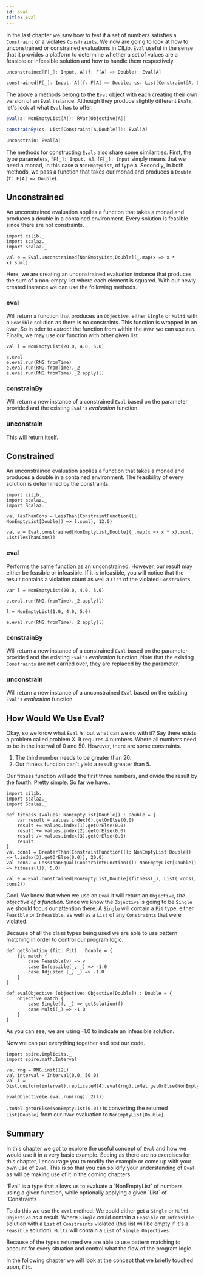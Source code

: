 ```yaml
---
id: eval
title: Eval
---
```


In the last chapter we saw how to test if a set of numbers satisfies a `Constraint` or a violates `Constraints`.
We now are going to look at how to unconstrained or constrained evaluations in CILib.
`Eval` useful in the sense that it provides a platform to determine whether a set of values are a feasible or
infeasible solution and how to handle them respectively.

```scala
unconstrained[F[_]: Input, A](f: F[A] => Double): Eval[A]

constrained[F[_]: Input, A](f: F[A] => Double, cs: List[Constraint[A, Double]]): Eval[A]
```

The above a methods belong to the `Eval` object with each creating their own version of an `Eval` instance.
Although they produce slightly different `Evals`, let's look at what `Eval` has to offer.

```scala
eval(a: NonEmptyList[A]): RVar[Objective[A]]

constrainBy(cs: List[Constraint[A,Double]]): Eval[A]

unconstrain: Eval[A]
```

The methods for constructing `Evals` also share some similarities. First, the type parameters, `[F[_]: Input, A]`.
`[F[_]: Input` simply means that we need a monad, in this case a `NonEmptyList`, of type `A`.
Secondly, in both methods, we pass a function that takes our monad and produces a `Double` (`f: F[A] => Double`).


## Unconstrained

<div class="callout callout-info">
An unconstrained evaluation applies a function that takes a monad and produces a double in a contained environment.
Every solution is feasible since there are not constraints.
</div>

```tut:book:invisible
import cilib._
import scalaz._
import Scalaz._
```
```tut:book
val e = Eval.unconstrained[NonEmptyList,Double](_.map(x => x * x).suml)
```

Here, we are creating an unconstrained evaluation instance that produces the sum of a non-empty list where each element is squared.
With our newly created instance we can use the following methods.

### eval

Will return a function that produces an `Objective`, either `Single` or `Multi` with a `Feasible` solution as there is no constraints.
This function is wrapped in an `RVar`. So in oder to *extract* the function from within the `RVar` we can use `run`.
Finally, we may use our function with other given list.

```tut:book:silent
val l = NonEmptyList(20.0, 4.0, 5.0)
```
```tut:book
e.eval
e.eval.run(RNG.fromTime)
e.eval.run(RNG.fromTime)._2
e.eval.run(RNG.fromTime)._2.apply(l)
```

### constrainBy

Will return a new instance of a constrained `Eval` based on the parameter provided and the existing `Eval's` *evaluation* function.

### unconstrain

This will return itself.

## Constrained

<div class="callout callout-info">
An unconstrained evaluation applies a function that takes a monad and produces a double in a contained environment.
The feasibility of every solution is determined by the constraints.
</div>

```tut:book:invisible
import cilib._
import scalaz._
import Scalaz._
```
```tut:book:silent
val lesThanCons = LessThan(ConstraintFunction((l: NonEmptyList[Double]) => l.suml), 12.0)
```
```tut:book
val e = Eval.constrained[NonEmptyList,Double](_.map(x => x * x).suml, List(lesThanCons))
```
### eval

Performs the same function as an unconstrained.
However, our result may either be feasible or infeasible.
If it is infeasible, you will notice that the result contains a violation count as well a `List` of the violated `Constraints`.

```tut:book:silent
var l = NonEmptyList(20.0, 4.0, 5.0)
```
```tut:book
e.eval.run(RNG.fromTime)._2.apply(l)
```
```tut:book:silent
l = NonEmptyList(1.0, 4.0, 5.0)
```
```tut:book
e.eval.run(RNG.fromTime)._2.apply(l)
```

### constrainBy

Will return a new instance of a constrained `Eval` based on the parameter provided and the existing `Eval's` *evaluation* function.
Note that the existing `Constraints` are not carried over, they are replaced by the parameter.

### unconstrain

Will return a new instance of a unconstrained `Eval` based on the existing `Eval's` *evaluation* function.


## How Would We Use Eval?

Okay, so we know what `Eval` *is*, but what can we do with it?
Say there exists a problem called problem X.
It requires 4 numbers.
Where all numbers need to be in the interval of 0 and 50.
However, there are some constraints.

1. The third number needs to be greater than 20.
2. Our fitness function can't yield a result greater than 5.

Our fitness function will add the first three numbers, and divide the result by the fourth.
Pretty simple. So far we have..

```tut:book:invisible
import cilib._
import scalaz._
import Scalaz._
```
```tut:book:silent
def fitness (values: NonEmptyList[Double]) : Double = {
    var result = values.index(0).getOrElse(0.0)
    result += values.index(1).getOrElse(0.0)
    result += values.index(2).getOrElse(0.0)
    result /= values.index(3).getOrElse(0.0)
    result
}
val cons1 = GreaterThan(ConstraintFunction((l: NonEmptyList[Double]) => l.index(3).getOrElse(0.0)), 20.0)
val cons2 = LessThanEqual(ConstraintFunction((l: NonEmptyList[Double]) => fitness(l)), 5.0)

val e = Eval.constrained[NonEmptyList,Double](fitness(_), List( cons1, cons2))
```

Cool. We know that when we use an `Eval` it will return an `Objective`, *the objective of a function*.
Since we know the `Objective` is going to be `Single` we should focus our attention there.
A `Single` will contain a `Fit` type, either `Feasible` or `Infeasible`, as well as a `List` of
any `Constraints` that were violated.

Because of all the class types being used we are able to use pattern matching in order to control our
program logic.

```tut:book:silent
def getSolution (fit: Fit) : Double = {
    fit match {
        case Feasible(v) => v
        case Infeasible(_, _) => -1.0
        case Adjusted (_, _) => -1.0
    }
}

def evalObjective (objective: Objective[Double]) : Double = {
    objective match {
        case Single(f, _) => getSolution(f)
        case Multi(_) => -1.0
    }
}
```

As you can see, we are using -1.0 to indicate an infeasible solution.

Now we can put everything together and test our code.

```tut:book:invisible
import spire.implicits._
import spire.math.Interval
```
```tut:book:silent
val rng = RNG.init(12L)
val interval = Interval(0.0, 50.0)
val l = Dist.uniform(interval).replicateM(4).eval(rng).toNel.getOrElse(NonEmptyList(0.0))
```
```tut:book
evalObjective(e.eval.run(rng)._2(l))
```
`.toNel.getOrElse(NonEmptyList(0.0))` is converting the returned `List[Double]` from our `RVar` evaluation to `NonEmptyList[Double]`.


## Summary

In this chapter we got to explore the useful concept of `Eval` and how we would use it in a very basic example.
Seeing as there are no exercises for this chapter, I encourage you to modify the example or come up with your own use of `Eval`.
This is so that you can solidify your understanding of `Eval` as will be making use of it in the coming chapters.

<div class="callout callout-info">
`Eval` is a type that allows us to evaluate a `NonEmptyList` of numbers using a
given function, while optionally applying a given `List` of `Constraints`.

To do this we use the `eval` method. We could either get a `Single` or `Multi Objective` as a result.
Where `Single` could contain a `Feasible` or `Infeasible` solution with a `List` of `Constraints` violated
(this list will be empty if it's a `Feasible` solution).
`Multi` will contain a `List` of `Single Objectives`.

Because of the types returned we are able to use pattern matching to account for every situation and control
what the flow of the program logic.
</div>

In the following chapter we will look at the concept that we briefly touched upon, `Fit`.
